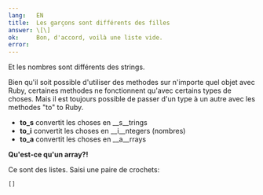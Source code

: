 ```yaml
---
lang:   EN
title:  Les garçons sont différents des filles
answer: \[\]
ok:     Bon, d'accord, voilà une liste vide.
error:
---
```


Et les nombres sont différents des strings.

Bien qu'il soit possible d'utiliser des methodes sur n'importe quel
objet avec Ruby, certaines methodes ne fonctionnent qu'avec certains
types de choses. Mais il est toujours possible de passer d'un type à un
autre avec les methodes "to" to Ruby.

- __to_s__ convertit les choses en __s__trings
- __to_i__ convertit les choses en __i__ntegers (nombres)
- __to_a__ convertit les choses en __a__rrays

__Qu'est-ce qu'un array?!__

Ce sont des listes. Saisi une paire de crochets:

    []
